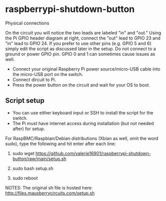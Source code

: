 # raspberrypi-shutdown-button

Physical connections

On the circuit you will notice the two leads are labeled "in" and "out."
Using the Pi GPIO header diagram at right, connect the "out" lead to GPIO 23 and "in" lead to GPIO 24. If you prefer to use other pins (e.g. GPIO 5 and 6) simply edit the script as discussed later in the setup. Do not connect to a ground or power GPIO pin. GPIO 0 and 1 can sometimes cause issues as well.

- Connect your original Raspberry Pi power source/micro-USB cable into the micro-USB port on the switch.
- Connect dircuit to Pi.
- Press the power button on the circuit and wait for your OS to boot.

## Script setup

- You can use either keyboard input or SSH to install the script for the switch.
- The Pi must have internet access during installation (but not needed after) for setup.

For RaspBMC/Raspbian/Debian distributions (Xbian as well, omit the word sudo), type the following and hit enter after each line:

1. sudo wget https://github.com/valerie16901/raspberrypi-shutdown-button/raw/main/setup.sh

2. sudo bash setup.sh

3. sudo reboot


NOTES: The original sh file is hosted here: http://files.mausberrycircuits.com/setup.sh
